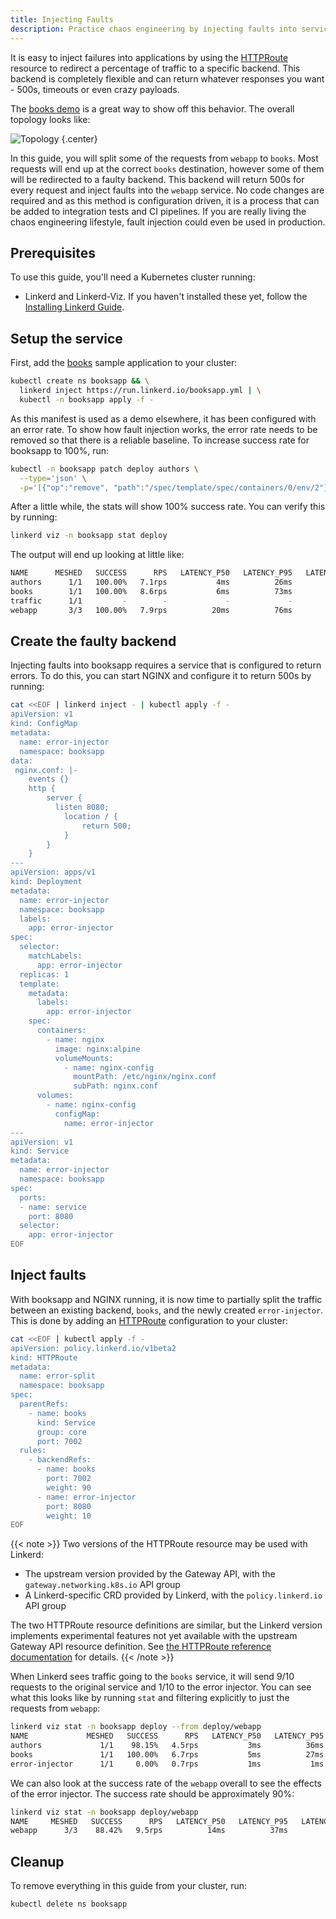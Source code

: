 ```yaml
---
title: Injecting Faults
description: Practice chaos engineering by injecting faults into services with Linkerd.
---
```


It is easy to inject failures into applications by using the
[HTTPRoute](../reference/httproute/) resource to redirect a percentage of
traffic to a specific backend. This backend is completely flexible and can
return whatever responses you want - 500s, timeouts or even crazy payloads.

The [books demo](books/) is a great way to show off this behavior. The
overall topology looks like:

![Topology](/docs/images/books/topology.png "Topology")
{.center}

In this guide, you will split some of the requests from `webapp` to `books`.
Most requests will end up at the correct `books` destination, however some of
them will be redirected to a faulty backend. This backend will return 500s for
every request and inject faults into the `webapp` service. No code changes are
required and as this method is configuration driven, it is a process that can be
added to integration tests and CI pipelines. If you are really living the chaos
engineering lifestyle, fault injection could even be used in production.

## Prerequisites

To use this guide, you'll need a Kubernetes cluster running:

- Linkerd and Linkerd-Viz. If you haven't installed these yet, follow the
  [Installing Linkerd Guide](install/).

## Setup the service

First, add the [books](books/) sample application to your cluster:

```bash
kubectl create ns booksapp && \
  linkerd inject https://run.linkerd.io/booksapp.yml | \
  kubectl -n booksapp apply -f -
```

As this manifest is used as a demo elsewhere, it has been configured with an
error rate. To show how fault injection works, the error rate needs to be
removed so that there is a reliable baseline. To increase success rate for
booksapp to 100%, run:

```bash
kubectl -n booksapp patch deploy authors \
  --type='json' \
  -p='[{"op":"remove", "path":"/spec/template/spec/containers/0/env/2"}]'
```

After a little while, the stats will show 100% success rate. You can verify this
by running:

```bash
linkerd viz -n booksapp stat deploy
```

The output will end up looking at little like:

```bash
NAME      MESHED   SUCCESS      RPS   LATENCY_P50   LATENCY_P95   LATENCY_P99   TCP_CONN
authors      1/1   100.00%   7.1rps           4ms          26ms          33ms          6
books        1/1   100.00%   8.6rps           6ms          73ms          95ms          6
traffic      1/1         -        -             -             -             -          -
webapp       3/3   100.00%   7.9rps          20ms          76ms          95ms          9
```

## Create the faulty backend

Injecting faults into booksapp requires a service that is configured to return
errors. To do this, you can start NGINX and configure it to return 500s by
running:

```bash
cat <<EOF | linkerd inject - | kubectl apply -f -
apiVersion: v1
kind: ConfigMap
metadata:
  name: error-injector
  namespace: booksapp
data:
 nginx.conf: |-
    events {}
    http {
        server {
          listen 8080;
            location / {
                return 500;
            }
        }
    }
---
apiVersion: apps/v1
kind: Deployment
metadata:
  name: error-injector
  namespace: booksapp
  labels:
    app: error-injector
spec:
  selector:
    matchLabels:
      app: error-injector
  replicas: 1
  template:
    metadata:
      labels:
        app: error-injector
    spec:
      containers:
        - name: nginx
          image: nginx:alpine
          volumeMounts:
            - name: nginx-config
              mountPath: /etc/nginx/nginx.conf
              subPath: nginx.conf
      volumes:
        - name: nginx-config
          configMap:
            name: error-injector
---
apiVersion: v1
kind: Service
metadata:
  name: error-injector
  namespace: booksapp
spec:
  ports:
  - name: service
    port: 8080
  selector:
    app: error-injector
EOF
```

## Inject faults

With booksapp and NGINX running, it is now time to partially split the traffic
between an existing backend, `books`, and the newly created
`error-injector`. This is done by adding an
[HTTPRoute](../reference/httproute/) configuration to your cluster:

```bash
cat <<EOF | kubectl apply -f -
apiVersion: policy.linkerd.io/v1beta2
kind: HTTPRoute
metadata:
  name: error-split
  namespace: booksapp
spec:
  parentRefs:
    - name: books
      kind: Service
      group: core
      port: 7002
  rules:
    - backendRefs:
      - name: books
        port: 7002
        weight: 90
      - name: error-injector
        port: 8080
        weight: 10
EOF
```

{{< note >}}
Two versions of the HTTPRoute resource may be used with Linkerd:

- The upstream version provided by the Gateway API, with the
  `gateway.networking.k8s.io` API group
- A Linkerd-specific CRD provided by Linkerd, with the `policy.linkerd.io` API
  group

The two HTTPRoute resource definitions are similar, but the Linkerd version
implements experimental features not yet available with the upstream Gateway API
resource definition. See [the HTTPRoute reference
documentation](../reference/httproute/#linkerd-and-gateway-api-httproutes)
for details.
{{< /note >}}

When Linkerd sees traffic going to the `books` service, it will send 9/10
requests to the original service and 1/10 to the error injector. You can see
what this looks like by running `stat` and filtering explicitly to just the
requests from `webapp`:

```bash
linkerd viz stat -n booksapp deploy --from deploy/webapp
NAME             MESHED   SUCCESS      RPS   LATENCY_P50   LATENCY_P95   LATENCY_P99   TCP_CONN
authors             1/1    98.15%   4.5rps           3ms          36ms          39ms          3
books               1/1   100.00%   6.7rps           5ms          27ms          67ms          6
error-injector      1/1     0.00%   0.7rps           1ms           1ms           1ms          3
```

We can also look at the success rate of the `webapp` overall to see the effects
of the error injector. The success rate should be approximately 90%:

```bash
linkerd viz stat -n booksapp deploy/webapp
NAME     MESHED   SUCCESS      RPS   LATENCY_P50   LATENCY_P95   LATENCY_P99   TCP_CONN
webapp      3/3    88.42%   9.5rps          14ms          37ms          75ms         10
```

## Cleanup

To remove everything in this guide from your cluster, run:

```bash
kubectl delete ns booksapp
```
